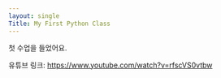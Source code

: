 ```yaml
---
layout: single
Title: My First Python Class
---
```



첫 수업을 들었어요.

유튜브 링크: https://www.youtube.com/watch?v=rfscVS0vtbw


